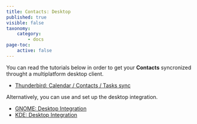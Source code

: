 ```yaml
---
title: Contacts: Desktop
published: true
visible: false
taxonomy:
    category:
        - docs
page-toc:
    active: false
---
```

You can read the tutorials below in order to get your **Contacts** syncronized throught a multiplatform desktop client.

- [Thunderbird: Calendar / Contacts / Tasks sync](/cloud/clients/desktop/multiplatform/thunderbird-calendar-contacts)

Alternatively, you can use and set up the desktop integration.

 - [GNOME: Desktop Integration](/cloud/clients/desktop/gnu-linux/gnome-desktop-integration)
 - [KDE: Desktop Integration](/cloud/clients/desktop/gnu-linux/kde-desktop-integration)
